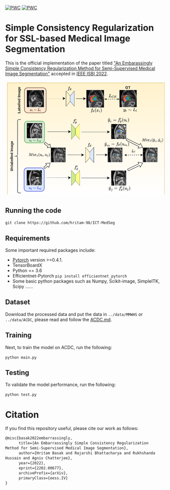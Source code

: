 [![PWC](https://img.shields.io/endpoint.svg?url=https://paperswithcode.com/badge/an-embarrassingly-simple-consistency/semi-supervised-medical-image-segmentation-on-1)](https://paperswithcode.com/sota/semi-supervised-medical-image-segmentation-on-1?p=an-embarrassingly-simple-consistency)
[![PWC](https://img.shields.io/endpoint.svg?url=https://paperswithcode.com/badge/an-embarrassingly-simple-consistency/semi-supervised-medical-image-segmentation-on)](https://paperswithcode.com/sota/semi-supervised-medical-image-segmentation-on?p=an-embarrassingly-simple-consistency)
# Simple Consistency Regularization for SSL-based Medical Image Segmentation
This is the official implementation of the paper titled ["An Embarassingly Simple Consistency Regularization Method for Semi-Supervised Medical Image Segmentation"](https://arxiv.org/abs/2202.00677) accepted in [IEEE ISBI 2022](https://biomedicalimaging.org/2022/).

<img src="/ICT-MedSeg-Overall.png" style="margin: 6px;">

## Running the code

`git clone https://github.com/hritam-98/ICT-MedSeg`

## Requirements
Some important required packages include:
* [Pytorch](https://pytorch.org/) version >=0.4.1.
* TensorBoardX
* Python == 3.6 
* Efficientnet-Pytorch `pip install efficientnet_pytorch`
* Some basic python packages such as Numpy, Scikit-image, SimpleITK, Scipy ......

## Dataset
Download the processed data and put the data in `../data/MMWHS` or `../data/ACDC`, please read and follow the [ACDC.md](https://github.com/hritam-98/ICT-MedSeg/blob/main/ACDC.md).

## Training

Next, to train the model on ACDC, run the following:

`python main.py `

## Testing

To validate the model performance, run the following:

`python test.py`

# Citation
If you find this repository useful, please cite our work as follows:
```
@misc{basak2022embarrassingly,
      title={An Embarrassingly Simple Consistency Regularization Method for Semi-Supervised Medical Image Segmentation}, 
      author={Hritam Basak and Rajarshi Bhattacharya and Rukhshanda Hussain and Agniv Chatterjee},
      year={2022},
      eprint={2202.00677},
      archivePrefix={arXiv},
      primaryClass={eess.IV}
}
```


